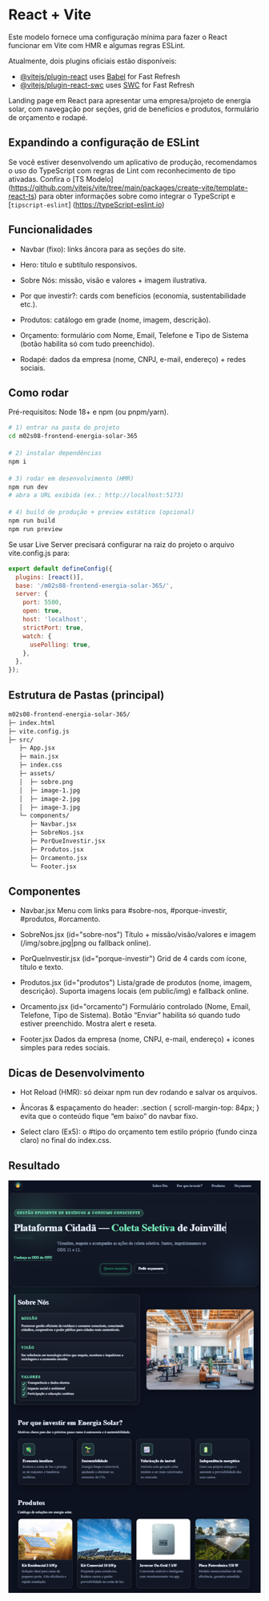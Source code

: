 # React + Vite

Este modelo fornece uma configuração mínima para fazer o React funcionar em Vite com HMR e algumas regras ESLint.

Atualmente, dois plugins oficiais estão disponíveis:

- [@vitejs/plugin-react](https://github.com/vitejs/vite-plugin-react/blob/main/packages/plugin-react) uses [Babel](https://babeljs.io/) for Fast Refresh
- [@vitejs/plugin-react-swc](https://github.com/vitejs/vite-plugin-react/blob/main/packages/plugin-react-swc) uses [SWC](https://swc.rs/) for Fast Refresh

Landing page em React para apresentar uma empresa/projeto de energia solar, com navegação por seções, grid de benefícios e produtos, formulário de orçamento e rodapé.

## Expandindo a configuração de ESLint

Se você estiver desenvolvendo um aplicativo de produção, recomendamos o uso do TypeScript com regras de Lint com reconhecimento de tipo ativadas. Confira o [TS Modelo] (https://github.com/vitejs/vite/tree/main/packages/create-vite/template-react-ts) para obter informações sobre como integrar o TypeScript e [`tipscript-eslint`] (https://typeScript-eslint.io)

## Funcionalidades

- Navbar (fixo): links âncora para as seções do site.

- Hero: título e subtítulo responsivos.

- Sobre Nós: missão, visão e valores + imagem ilustrativa.

- Por que investir?: cards com benefícios (economia, sustentabilidade etc.).

- Produtos: catálogo em grade (nome, imagem, descrição).

- Orçamento: formulário com Nome, Email, Telefone e Tipo de Sistema (botão habilita só com tudo preenchido).

- Rodapé: dados da empresa (nome, CNPJ, e-mail, endereço) + redes sociais.

## Como rodar

Pré-requisitos: Node 18+ e npm (ou pnpm/yarn).

```bash
# 1) entrar na pasta do projeto
cd m02s08-frontend-energia-solar-365

# 2) instalar dependências
npm i

# 3) rodar em desenvolvimento (HMR)
npm run dev
# abra a URL exibida (ex.: http://localhost:5173)

# 4) build de produção + preview estático (opcional)
npm run build
npm run preview
```

Se usar Live Server precisará configurar na raiz do projeto o arquivo vite.config.js para:

```JavaScript
export default defineConfig({
  plugins: [react()],
  base: '/m02s08-frontend-energia-solar-365/',
  server: {
    port: 5500,
    open: true,
    host: 'localhost',
    strictPort: true,
    watch: {
      usePolling: true,
    },
  },
});
```

## Estrutura de Pastas (principal)

```bash
m02s08-frontend-energia-solar-365/
├─ index.html
├─ vite.config.js
├─ src/
   ├─ App.jsx
   ├─ main.jsx
   ├─ index.css
   ├─ assets/
   │  ├─ sobre.png
   │  ├─ image-1.jpg
   │  ├─ image-2.jpg
   │  ├─ image-3.jpg
   └─ components/
      ├─ Navbar.jsx
      ├─ SobreNos.jsx
      ├─ PorQueInvestir.jsx
      ├─ Produtos.jsx
      ├─ Orcamento.jsx
      └─ Footer.jsx
```

## Componentes

- Navbar.jsx
  Menu com links para #sobre-nos, #porque-investir, #produtos, #orcamento.

- SobreNos.jsx (id="sobre-nos")
  Título + missão/visão/valores e imagem (/img/sobre.jpg|png ou fallback online).

- PorQueInvestir.jsx (id="porque-investir")
  Grid de 4 cards com ícone, título e texto.

- Produtos.jsx (id="produtos")
  Lista/grade de produtos (nome, imagem, descrição). Suporta imagens locais (em public/img) e fallback online.

- Orcamento.jsx (id="orcamento")
  Formulário controlado (Nome, Email, Telefone, Tipo de Sistema). Botão “Enviar” habilita só quando tudo estiver preenchido. Mostra alert e reseta.

- Footer.jsx
  Dados da empresa (nome, CNPJ, e-mail, endereço) + ícones simples para redes sociais.

## Dicas de Desenvolvimento

- Hot Reload (HMR): só deixar npm run dev rodando e salvar os arquivos.

- Âncoras & espaçamento do header: .section { scroll-margin-top: 84px; } evita que o conteúdo fique “em baixo” do navbar fixo.

- Select claro (Ex5): o #tipo do orçamento tem estilo próprio (fundo cinza claro) no final do index.css.

## Resultado

![alt text](/src/assets/image.png)
